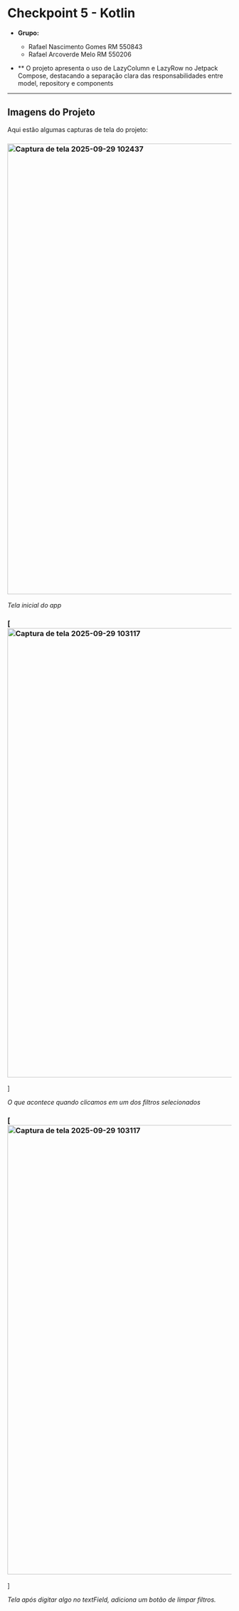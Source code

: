 
# Checkpoint 5 - Kotlin

* **Grupo:**
    * Rafael Nascimento Gomes RM 550843
    * Rafael Arcoverde Melo RM 550206

* ** O projeto apresenta o uso de LazyColumn e LazyRow no Jetpack Compose, destacando a separação clara das responsabilidades entre model, repository e components

---

## Imagens do Projeto

Aqui estão algumas capturas de tela do projeto:

### <img width="1919" height="1011" alt="Captura de tela 2025-09-29 102437" src="https://github.com/user-attachments/assets/331d1961-1d55-479f-848c-efb04bb0c9d3" />

*Tela inicial do app*

### [<img width="1918" height="1008" alt="Captura de tela 2025-09-29 103117" src="https://github.com/user-attachments/assets/118bbd66-a808-4013-98dc-db151d161ff5" />
]

*O que acontece quando clicamos em um dos filtros selecionados*

###  [<img width="1918" height="1008" alt="Captura de tela 2025-09-29 103117" src="https://github.com/user-attachments/assets/118bbd66-a808-4013-98dc-db151d161ff5" />
]

*Tela após digitar algo no textField, adiciona um botão de limpar filtros.*
